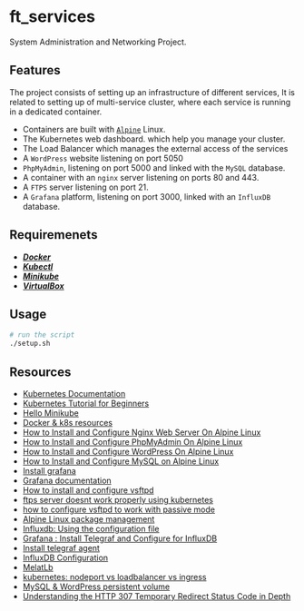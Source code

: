 # ft_services
System Administration and Networking Project.

## Features
The project consists of setting up an infrastructure of different services, It is related to setting up of multi-service cluster, where each service is running in a dedicated container.
- Containers are built with [```Alpine```](https://alpinelinux.org/) Linux.
- The Kubernetes web dashboard. which help you manage your cluster.
- The Load Balancer which manages the external access of the services
- A ```WordPress``` website listening on port 5050
- ```PhpMyAdmin```, listening on port 5000 and linked with the ```MySQL``` database.
- A container with an ```nginx``` server listening on ports 80 and 443.
- A ```FTPS``` server listening on port 21.
- A ```Grafana``` platform, listening on port 3000, linked with an ```InfluxDB``` database.

## Requiremenets
- ***[Docker](https://www.docker.com/)***
- ***[Kubectl](https://kubernetes.io/docs/tasks/tools/install-kubectl/)***
- ***[Minikube](https://minikube.sigs.k8s.io/docs/start/)***
- ***[VirtualBox](https://www.virtualbox.org/)***

## Usage
```bash
# run the script
./setup.sh
```
## Resources
- [Kubernetes Documentation](https://kubernetes.io/docs/home/)
- [Kubernetes Tutorial for Beginners](https://www.youtube.com/watch?v=X48VuDVv0do)
- [Hello Minikube](https://kubernetes.io/docs/tutorials/hello-minikube/)
- [Docker & k8s resources](https://www.notion.so/Docker-k8s-resources-5d89599a520b479e8f18487aa3e537a3)
- [How to Install and Configure Nginx Web Server On Alpine Linux](https://www.osetc.com/en/how-to-install-and-configure-nginx-web-server-on-alpine-linux.html)
- [How to Install and Configure PhpMyAdmin On Alpine Linux](https://wiki.alpinelinux.org/wiki/PhpMyAdmin)
- [How to Install and Configure WordPress On Alpine Linux](https://wiki.alpinelinux.org/wiki/WordPress)
- [How to Install and Configure MySQL on Alpine Linux](https://techviewleo.com/how-to-install-mariadb-on-alpine-linux/)
- [Install grafana](https://sbcode.net/grafana/install-influxdb-datasource/)
- [Grafana documentation](https://grafana.com/docs/grafana/latest/)
- [How to install and configure vsftpd](https://www.howtoforge.com/tutorial/how-to-install-and-configure-vsftpd/)
- [ftps server doesnt work properly using kubernetes](https://serverfault.com/questions/1005097/ftps-server-doesnt-work-properly-using-kubernetes)
- [how to configure vsftpd to work with passive mode](https://serverfault.com/questions/421161/how-to-configure-vsftpd-to-work-with-passive-mode)
- [Alpine Linux package management](https://wiki.alpinelinux.org/wiki/Alpine_Linux_package_management)
- [Influxdb: Using the configuration file](https://docs.influxdata.com/influxdb/v1.8/administration/config/#using-the-configuration-file)
- [Grafana : Install Telegraf and Configure for InfluxDB](https://www.youtube.com/watch?v=FrqeG-IajWM)
- [Install telegraf agent](https://sbcode.net/grafana/install-telegraf-agent/)
- [InfluxDB Configuration](https://www.perforce.com/manuals/gitswarm/monitoring/performance/influxdb_configuration.html)
- [MelatLb](https://metallb.universe.tf/configuration/)
- [kubernetes: nodeport vs loadbalancer vs ingress](https://medium.com/google-cloud/kubernetes-nodeport-vs-loadbalancer-vs-ingress-when-should-i-use-what-922f010849e0)
- [MySQL & WordPress persistent volume](https://kubernetes.io/docs/tutorials/stateful-application/mysql-wordpress-persistent-volume/)
- [Understanding the HTTP 307 Temporary Redirect Status Code in Depth](https://kinsta.com/knowledgebase/307-redirect/)
